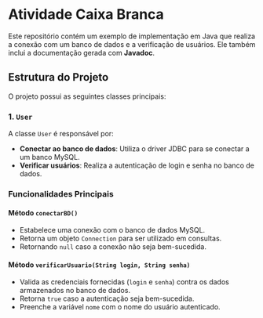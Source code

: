 # Atividade Caixa Branca

Este repositório contém um exemplo de implementação em Java que realiza a conexão com um banco de dados e a verificação de usuários. Ele também inclui a documentação gerada com **Javadoc**.

## Estrutura do Projeto

O projeto possui as seguintes classes principais:

### 1. `User`
A classe `User` é responsável por:
- **Conectar ao banco de dados**: Utiliza o driver JDBC para se conectar a um banco MySQL.
- **Verificar usuários**: Realiza a autenticação de login e senha no banco de dados.

### Funcionalidades Principais
#### Método `conectarBD()`
- Estabelece uma conexão com o banco de dados MySQL.
- Retorna um objeto `Connection` para ser utilizado em consultas.
- Retornando `null` caso a conexão não seja bem-sucedida.

#### Método `verificarUsuario(String login, String senha)`
- Valida as credenciais fornecidas (`login` e `senha`) contra os dados armazenados no banco de dados.
- Retorna `true` caso a autenticação seja bem-sucedida.
- Preenche a variável `nome` com o nome do usuário autenticado.





